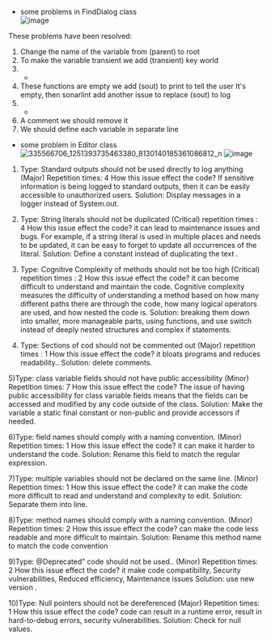  * some problems in FindDialog class  
 ![image](https://user-images.githubusercontent.com/100956629/225065182-f24c0655-8f0c-4fe4-9f6d-2338b9e4303a.png)
 
 These problems have been resolved:
1)	Change the name of the variable from (parent) to root
2)	To make the variable transient we add (transient) key world 
3)	+  
4)	 These functions are empty we add (sout) to print to tell the user It's empty, then sonarlint add another issue to replace (sout) to log
5)	+
6)	A comment we should remove it
7)	We should define each variable in separate line


* some problem in Editor class
![335566706_1251393735463380_8130140185361086812_n](https://user-images.githubusercontent.com/114495555/225697082-da860694-0a7c-422a-a97c-c1487659e847.jpg)
![image](https://user-images.githubusercontent.com/100956629/225733383-6ac0dcd7-1f27-4a1c-8f61-992fa0cfd8a0.png)


1) Type: Standard outputs should not be used directly to log anything  (Major)
Repetition times: 4
How this issue effect the code?  If sensitive information is being logged to standard outputs, then it can be easily accessible to unauthorized users.
Solution: Display messages in a logger instead of System.out.

2) Type: String literals should not be duplicated  (Critical)
repetition times : 4
How this issue effect the code?  it can lead to maintenance issues and bugs. For example, if a string literal is used in multiple places and needs to be updated, it can be easy to forget to update all occurrences of the literal.
Solution: Define a constant instead of duplicating the text .

3) Type: Cognitive Complexity of methods should not be too high (Critical)
repetition times : 2
How this issue effect the code?  it can become difficult to understand and maintain the code. Cognitive complexity measures the difficulty of understanding a method based on how many different paths there are through the code, how many logical operators are used, and how nested the code is.
Solution: breaking them down into smaller, more manageable parts, using functions, and use switch instead of deeply nested structures and complex if statements.


4) Type: Sections of cod should not be commented out (Major)
repetition times : 1
How this issue effect the code?  it bloats programs and reduces readability..
Solution: delete comments.


5)Type: class variable fields should not have public accessibility (Minor)
Repetition times: 7
How this issue effect the code? The issue of having public accessibility for class variable fields means that the fields can be accessed and modified by any code outside of the class.
Solution: Make the variable a static final constant or non-public and provide accessors if needed.


6)Type: field names should comply with a naming convention. (Minor)
Repetition times: 1
How this issue effect the code?  it can make it harder  to understand the code.
Solution: Rename this field to match the regular expression.


7)Type: multiple variables should not be declared on the same line. (Minor)
Repetition times: 1
How this issue effect the code?  it can make the code more difficult to read and understand and complexity to edit.                                     Solution: Separate them into line.


8)Type: method names should comply with a naming convention. (Minor)
Repetition times: 2
How this issue effect the code? can make the code less readable and more difficult to maintain.
Solution: Rename this method name to match the code convention


9)Type: @Deprecated” code should not be used.. (Minor)
Repetition times: 2
How this issue effect the code? it make code  compatibility, Security vulnerabilities, Reduced efficiency, Maintenance issues
Solution: use new version .


10)Type: Null pointers should not be dereferenced (Major)
Repetition times: 1
How this issue effect the code? code can result in a runtime error, result in hard-to-debug errors, security vulnerabilities.
Solution: Check for null values.



